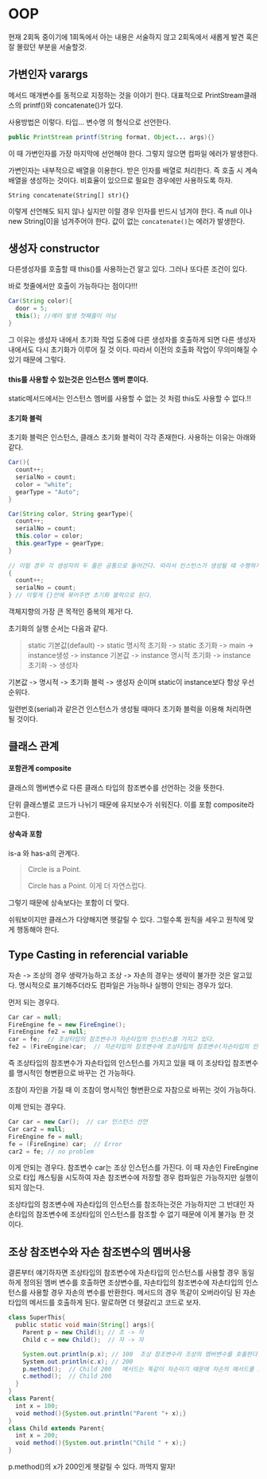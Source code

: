# OOP

현재 2회독 중이기에 1회독에서 아는 내용은 서술하지 않고 2회독에서 새롭게 발견 혹은 잘 몰랐던 부분을 서술할것.

## 가변인자 varargs

메서드 매개변수를 동적으로 지정하는 것을 이야기 한다. 대표적으로 PrintStream클래스의 printf()와 concatenate()가 있다.

사용방법은 이렇다. 타입... 변수명 의 형식으로 선언한다.

```java
public PrintStream printf(String format, Object... args){}
```

이 때 가변인자를 가장 마지막에 선언해야 한다. 그렇지 않으면 컴파일 에러가 발생한다.

가변인자는 내부적으로 배열을 이용한다. 받은 인자를 배열로 처리한다. 즉 호출 시 계속 배열을 생성하는 것이다. 비효율이 있으므로 필요한 경우에만 사용하도록 하자.

`String concatenate(String[] str){}`

이렇게 선언해도 되지 않나 싶지만 이럴 경우 인자를 반드시 넘겨야 한다. 즉 null 이나 new String[0]을 넘겨주어야 한다. 값이 없는 `concatenate()`는 에러가 발생한다. 



## 생성자 constructor

다른생성자를 호출할 때 this()를 사용하는건 알고 있다. 그러나 또다른 조건이 있다. 

바로 첫줄에서만 호출이 가능하다는 점이다!!!

```java
Car(String color){
  door = 5;
  this(); //에러 발생 첫째줄이 아님
}
```

그 이유는 생성자 내에서 초기화 작업 도중에 다른 생성자를 호출하게 되면 다른 생성자 내에서도 다시 초기화가 이루어 질 것 이다. 따라서 이전의 호출화 작업이 무의미해질 수 있기 때문에 그렇다.

#### this를 사용할 수 있는것은 인스턴스 멤버 뿐이다.

static메서드에서는 인스턴스 멤버를 사용할 수 없는 것 처럼 this도 사용할 수 없다.!!

#### 초기화 블럭

초기화 블럭은 인스턴스, 클래스 초기화 블럭이 각각 존재한다. 사용하는 이유는 아래와 같다.

```java
Car(){
  count++;
  serialNo = count;
  color = "white";
  gearType = "Auto";
}

Car(String color, String gearType){
  count++;
  serialNo = count;
  this.color = color;
  this.gearType = gearType;
}
 
// 이럴 경우 각 생성자의 두 줄은 공통으로 들어간다. 따라서 인스턴스가 생성될 때 수행하게끔 공통부분을 묶어주면 좋을 것 같다.
{
  count++;
  serialNo = count;
} // 이렇게 {}안에 묶어주면 초기화 블럭으로 된다.
```

객체지향의 가장 큰 목적인 중복의 제거! 다.

초기화의 실행 순서는 다음과 같다.

> static 기본값(default) -> static 명시적 초기화 -> static 초기화 -> main -> instance생성 -> instance 기본값 -> instance 명시적 초기화 -> instance 초기화 -> 생성자

기본값 -> 명시적 -> 초기화 블럭 -> 생성자 순이며 static이 instance보다 항상 우선순위다.

일련번호(serial)과 같은건 인스턴스가 생성될 때마다 초기화 블럭을 이용해 처리하면 될 것이다.



## 클래스 관계

#### 포함관계 composite

클래스의 멤버변수로 다른 클래스 타입의 참조변수를 선언하는 것을 뜻한다.

단위 클래스별로 코드가 나뉘기 때문에 유지보수가 쉬워진다. 이를 포함 composite라고한다.

#### 상속과 포함

is-a 와 has-a의 관계다.

> Circle is a Point.
>
> Circle has a Point. 이게 더 자연스럽다.

그렇기 때문에 상속보다는 포함이 더 맞다.

쉬워보이지만 클래스가 다양해지면 헷갈릴 수 있다. 그럴수록 원칙을 세우고 원칙에 맞게 행동해야 한다.




## Type Casting in referencial variable

자손 -> 조상의 경우 생략가능하고 조상 -> 자손의 경우는 생략이 불가한 것은 알고있다. 명시적으로 표기해주더라도 컴파일은 가능하나 실행이 안되는 경우가 있다.

먼저 되는 경우다. 

```java
Car car = null;
FireEngine fe = new FireEngine();
FireEngine fe2 = null;
car = fe;  // 조상타입의 참조변수가 자손타입의 인스턴스를 가지고 있다.
fe2 = (FireEngine)car;  // 자손타입의 참조변수에 조상타입의 참조변수(자손타입의 인스턴스를 가짐)가 형변환하여 들어가는것은 가능하다.
```

즉 조상타입의 참조변수가 자손타입의 인스턴스를 가지고 있을 때 이 조상타입 참조변수를 명시적인 형변환으로 바꾸는 건 가능하다.

조참이 자인을 가질 때 이 조참이 명시적인 형변환으로 자참으로 바뀌는 것이 가능하다.

이제 안되는 경우다.

```java
Car car = new Car();  // car 인스턴스 선언
Car car2 = null;
FireEngine fe = null;
fe = (FireEngine) car;  // Error
car2 = fe; // no problem
```

이게 안되는 경우다. 참조변수 car는 조상 인스턴스를 가진다. 이 때 자손인 FireEngine으로 타입 캐스팅을 시도하여 자손 참조변수에 저장할 경우 컴파일은 가능하지만 실행이 되지 않는다.

조상타입의 참조변수에 자손타입의 인스턴스를 참조하는것은 가능하지만 그 반대인 자손타입의 참조변수에 조상타입의 인스턴스를 참조할 수 없기 때문에 이게 불가능 한 것이다.

## 조상 참조변수와 자손 참조변수의 멤버사용

결론부터 얘기하자면 조상타입의 참조변수에 자손타입의 인스턴스를 사용할 경우 동일하게 정의된 멤버 변수를 호출하면 조상변수를, 자손타입의 참조변수에 자손타입의 인스턴스를 사용할 경우 자손의 변수를 반환한다. 메서드의 경우 똑같이 오버라이딩 된 자손 타입의 메서드를 호출하게 된다. 말로하면 더 헷갈리고 코드로 보자.

```java
class SuperThis{
  public static void main(String[] args){
    Parent p = new Child(); // 조 -> 자
    Child c = new Child();  // 자 -> 자

    System.out.println(p.x); // 100  조상 참조변수라 조상의 멤버변수를 호출한다.
    System.out.println(c.x); // 200
    p.method();  // Child 200   메서드는 똑같이 자손이기 때문에 자손의 메서드를 호출하고 자손의 메서드 안에서 사용되는 x도 당연히 자손의 멤버변수를 사용한다.
    c.method();  // Child 200
  }
}
class Parent{
  int x = 100;
  void method(){System.out.println("Parent "+ x);}
}
class Child extends Parent{
  int x = 200;
  void method(){System.out.println("Child " + x);}
}
```

p.method()의 x가 200인게 헷갈릴 수 있다. 까먹지 말자!


